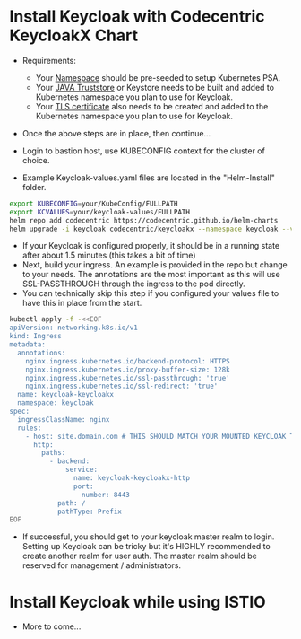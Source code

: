 # Install Keycloak with Codecentric KeycloakX Chart
- Requirements:
  - Your [Namespace](/docs/create-namespace.md) should be pre-seeded to setup Kubernetes PSA.
  - Your [JAVA Truststore](/docs/get-dod-trust.md) or Keystore needs to be built and added to Kubernetes namespace you plan to use for Keycloak.
  - Your [TLS certificate](/docs/create-secret.md) also needs to be created and added to the Kubernetes namespace you plan to use for Keycloak.

- Once the above steps are in place, then continue...
- Login to bastion host, use KUBECONFIG context for the cluster of choice.
- Example Keycloak-values.yaml files are located in the "Helm-Install" folder.

```sh
export KUBECONFIG=your/KubeConfig/FULLPATH
export KCVALUES=your/keycloak-values/FULLPATH
helm repo add codecentric https://codecentric.github.io/helm-charts
helm upgrade -i keycloak codecentric/keycloakx --namespace keycloak --values $KCVALUES
```

- If your Keycloak is configured properly, it should be in a running state after about 1.5 minutes (this takes a bit of time)
- Next, build your ingress. An example is provided in the repo but change to your needs. The annotations are the most important as this will use SSL-PASSTHROUGH through the ingress to the pod directly. 
- You can technically skip this step if you configured your values file to have this in place from the start.
```sh
kubectl apply -f -<<EOF
apiVersion: networking.k8s.io/v1
kind: Ingress
metadata:
  annotations:
    nginx.ingress.kubernetes.io/backend-protocol: HTTPS
    nginx.ingress.kubernetes.io/proxy-buffer-size: 128k 
    nginx.ingress.kubernetes.io/ssl-passthrough: 'true'
    nginx.ingress.kubernetes.io/ssl-redirect: 'true'
  name: keycloak-keycloakx
  namespace: keycloak
spec:
  ingressClassName: nginx
  rules:
    - host: site.domain.com # THIS SHOULD MATCH YOUR MOUNTED KEYCLOAK TLS CERT
      http:
        paths:
          - backend:
              service:
                name: keycloak-keycloakx-http
                port:
                  number: 8443
            path: /
            pathType: Prefix
EOF
```

- If successful, you should get to your keycloak master realm to login. Setting up Keycloak can be tricky but it's HIGHLY recommended to create another realm for user auth. The master realm should be reserved for management / administrators.

# Install Keycloak while using ISTIO

- More to come...